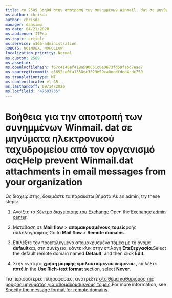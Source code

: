 ```yaml
---
title: το 2589 βοηθά στην αποτροπή των συνημμένων Winmail. dat σε μηνύματα ηλεκτρονικού ταχυδρομείου από τον οργανισμό σας
ms.author: chrisda
author: chrisda
manager: dansimp
ms.date: 04/21/2020
ms.audience: ITPro
ms.topic: article
ms.service: o365-administration
ROBOTS: NOINDEX, NOFOLLOW
localization_priority: Normal
ms.custom: 2589
ms.assetid: ''
ms.openlocfilehash: f67c4146af419a590651c8e0673fd59fabd7eae7
ms.sourcegitcommit: c6692ce0fa1358ec3529e59ca0ecdfdea4cdc759
ms.translationtype: MT
ms.contentlocale: el-GR
ms.lasthandoff: 09/14/2020
ms.locfileid: "47693735"
---
```

# <a name="help-prevent-winmaildat-attachments-in-email-messages-from-your-organization"></a><span data-ttu-id="29572-102">Βοήθεια για την αποτροπή των συνημμένων Winmail. dat σε μηνύματα ηλεκτρονικού ταχυδρομείου από τον οργανισμό σας</span><span class="sxs-lookup"><span data-stu-id="29572-102">Help prevent Winmail.dat attachments in email messages from your organization</span></span>

<span data-ttu-id="29572-103">Ως διαχειριστής, δοκιμάστε τα παρακάτω βήματα:</span><span class="sxs-lookup"><span data-stu-id="29572-103">As an admin, try these steps:</span></span>

1. <span data-ttu-id="29572-104">Ανοίξτε το [Κέντρο διαχείρισης του Exchange](https://outlook.office365.com/ecp/).</span><span class="sxs-lookup"><span data-stu-id="29572-104">Open the [Exchange admin center](https://outlook.office365.com/ecp/).</span></span>

2. <span data-ttu-id="29572-105">Μετάβαση σε **Mail flow**  >  **απομακρυσμένους τομείς**ροής αλληλογραφίας.</span><span class="sxs-lookup"><span data-stu-id="29572-105">Go to **Mail flow** > **Remote domains**.</span></span>

3. <span data-ttu-id="29572-106">Επιλέξτε τον προεπιλεγμένο απομακρυσμένο τομέα με το όνομα **default**και, στη συνέχεια, κάντε κλικ στην επιλογή **Επεξεργασία**.</span><span class="sxs-lookup"><span data-stu-id="29572-106">Select the default remote domain named **Default**, and then click **Edit**.</span></span>

4. <span data-ttu-id="29572-107">Στην ενότητα **χρήση μορφής εμπλουτισμένου κειμένου** , επιλέξτε **ποτέ**.</span><span class="sxs-lookup"><span data-stu-id="29572-107">In the **Use Rich-text format** section, select **Never**.</span></span>

<span data-ttu-id="29572-108">Για περισσότερες πληροφορίες, ανατρέξτε [στο θέμα καθορισμός της μορφής μηνύματος για απομακρυσμένους τομείς](https://docs.microsoft.com/Exchange/mail-flow-best-practices/remote-domains/remote-domains#specifying-message-format).</span><span class="sxs-lookup"><span data-stu-id="29572-108">For more information, see [Specify the message format for remote domains](https://docs.microsoft.com/Exchange/mail-flow-best-practices/remote-domains/remote-domains#specifying-message-format).</span></span>
